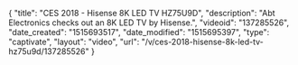 {
    "title": "CES 2018 - Hisense 8K LED TV HZ75U9D",
    "description": "Abt Electronics checks out an 8K LED TV by Hisense.",
    "videoid": "137285526",
    "date_created": "1515693517",
    "date_modified": "1515695397",
    "type": "captivate",
    "layout": "video",
    "url": "\/v\/ces-2018-hisense-8k-led-tv-hz75u9d\/137285526"
}